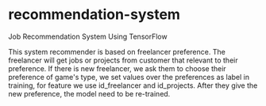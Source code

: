 # recommendation-system
Job Recommendation System Using TensorFlow

This system recommender is based on freelancer preference. The freelancer will get jobs or projects from customer that relevant to their preference. If there is new freelancer, we ask them to choose their preference of game's type, we set values over the preferences as label in training, for feature we use id_freelancer and id_projects. After they give the new preference, the model need to be re-trained.
